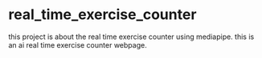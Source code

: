 # real_time_exercise_counter
this project is about the real time exercise counter using mediapipe. this is an ai real time exercise counter webpage.
